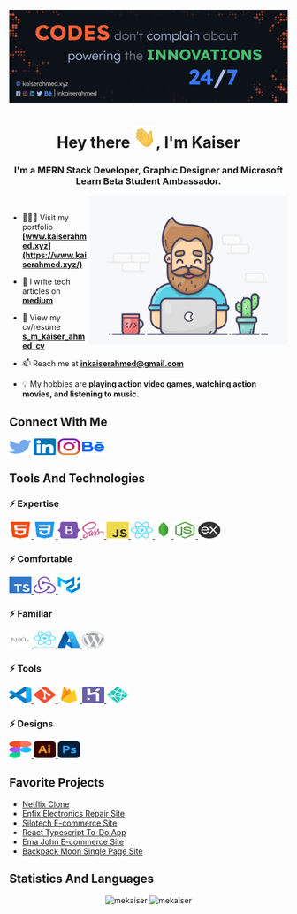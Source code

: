 ![S M Kaiser Ahmed](https://raw.githubusercontent.com/mekaiser/mekaiser/main/images/github-cover-2021-v2.jpg)

<h1 align="center">Hey there <img src="icons/wave.gif" height="40" width="40">, I'm Kaiser</h1>
<h3 align="center">I'm a MERN Stack Developer, Graphic Designer and Microsoft Learn Beta Student Ambassador.</h3>

<img align="right" src="images/developer.gif" width="360" height="270" alt="GIF"/>

<p>&nbsp;</p>

- 👨🏻‍💻 Visit my portfolio **[www.kaiserahmed.xyz](https://www.kaiserahmed.xyz/)**

- 📝 I write tech articles on **[medium](https://medium.com/@inkaiserahmed)**

- 🚀 View my cv/resume **[s_m_kaiser_ahmed_cv](https://drive.google.com/file/d/1uL1ggmB6BgkLnl3oVUCTxG4uNxIUyNjR/view)**

- 📫 Reach me at **inkaiserahmed@gmail.com**

- 💡 My hobbies are **playing action video games, watching action movies, and listening to music.**

## Connect With Me

<p align="left">
<a href="https://twitter.com/inkaiserahmed"><img align="center" src="icons/connections/twitter.svg" alt="inkaiserahmed" height="30" width="40" /></a>
<a href="https://linkedin.com/in/inkaiserahmed"><img align="center" src="icons/connections/linkedin.svg" alt="inkaiserahmed" height="30" width="40" /></a>
<a href="https://instagram.com/inkaiserahmed"><img align="center" src="icons/connections/instagram.svg" alt="inkaiserahmed" height="30" width="40" /></a>
<a href="https://www.behance.net/inkaiserahmed"><img align="center" src="icons/connections/behance.svg" alt="inkaiserahmed" height="30" width="40" /></a>
</p>

## Tools And Technologies

### ⚡ Expertise

<p align="left">

<a href="https://www.w3.org/html/"> <img src="icons/tools and technologies/html5.svg" alt="html5" height="30" width="40"/> </a>
<a href="https://www.w3schools.com/css/"> <img src="icons/tools and technologies/css3.svg" alt="css3" height="30" width="40"/> </a>
<a href="https://getbootstrap.com/"> <img src="icons/tools and technologies/bootstrap-5-1.svg" alt="bootstrap5" height="30" width="40"/> </a>
<a href="https://sass-lang.com/"> <img src="icons/tools and technologies/sass.svg" alt="sass" height="30" width="40"/> </a>
<a href="https://www.javascript.com/"> <img src="icons/tools and technologies/javascript.svg" alt="javascript" height="30" width="40"/> </a>
<a href="https://reactjs.org/"> <img src="icons/tools and technologies/react-icon.svg" alt="reactjs" height="30" width="40"/> </a>
<a href="https://www.mongodb.com/"> <img src="icons/tools and technologies/mongodb.svg" alt="mongodb" height="30" width="30"/> </a>
<a href="https://nodejs.org/en/"> <img src="icons/tools and technologies/nodejs.svg" alt="nodejs" height="30" width="40"/> </a>
<a href="https://expressjs.com/"> <img src="icons/tools and technologies/expressjs.svg" alt="nodejs" height="30" width="40"/> </a>

</p>

### ⚡ Comfortable

<p align="left">

<a href="https://www.typescriptlang.org/"> <img src="icons/tools and technologies/typescript.svg" alt="typescript" height="30" width="40"/> </a>
<a href="https://redux.js.org/"> <img src="icons/tools and technologies/redux.svg" alt="redux" height="30" width="40"/> </a>
<a href="https://material-ui.com/"> <img src="icons/tools and technologies/material-ui.svg" alt="materialui" height="30" width="40"/> </a>

</p>

### ⚡ Familiar

<p align="left">

<a href="https://nextjs.org/"> <img src="icons/tools and technologies/nextjs.svg" alt="nextjs" height="30" width="40"/> </a>
<a href="https://reactnative.dev/"> <img src="icons/tools and technologies/react-native.svg" alt="react-native" height="30" width="40"/> </a>
<a href="https://azure.microsoft.com/en-us/"> <img src="icons/tools and technologies/azure.svg" alt="azure" height="30" width="40"/> </a>
<a href="https://wordpress.org/download/"> <img src="icons/tools and technologies/wordpress.svg" alt="wordpress" height="30" width="40"/> </a>

</p>

### ⚡ Tools

<p align="left">

<a href="https://code.visualstudio.com/"> <img src="icons/tools and technologies/vscode.svg" alt="vscode" height="30" width="40"/> </a>
<a href="https://git-scm.com/"> <img src="icons/tools and technologies/git.svg" alt="git" height="30" width="40"/> </a>
<a href="https://firebase.google.com/"> <img src="icons/tools and technologies/firebase.svg" alt="firebase" height="30" width="40"/> </a>
<a href="https://heroku.com/"> <img src="icons/tools and technologies/heroku.svg" alt="heroku" height="30" width="40"/> </a>
<a href="https://www.netlify.com/"> <img src="icons/tools and technologies/netlify.svg" alt="netlify" height="30" width="40"/> </a>

</p>

### ⚡ Designs

<p align="left">

<a href="https://www.figma.com/"> <img src="icons/tools and technologies/figma.svg" alt="figma" height="30" width="40"/> </a>
<a href="https://www.adobe.com/in/products/illustrator.html"> <img src="icons/tools and technologies/illustrator.svg" alt="illustrator" height="30" width="40"/> </a>
<a href="https://www.photoshop.com/en"> <img src="icons/tools and technologies/photoshop.svg" alt="photoshop" height="30" width="40"/> </a>

</p>

## Favorite Projects

- [Netflix Clone](https://github.com/mekaiser/netflix-clone)
- [Enfix Electronics Repair Site](https://github.com/mekaiser/enfix-client)
- [Silotech E-commerce Site](https://github.com/mekaiser/silotech-client)
- [React Typescript To-Do App](https://github.com/mekaiser/to-do-app)
- [Ema John E-commerce Site](https://github.com/mekaiser/ema-john-react)
- [Backpack Moon Single Page Site](https://github.com/mekaiser/backpack-moon-website)

## Statistics And Languages

<p align="center"> 
    <img src="https://github-readme-stats-mekaiser.vercel.app/api?username=mekaiser&bg_color=00000000&include_all_commits=true&count_private=true&show_icons=true&hide_rank=false&icon_color=6381AF&text_color=f2f2f2&hide_title=true&disable_animations=true" alt="mekaiser" width="411"/> 
    <img src="https://github-readme-stats-mekaiser.vercel.app/api/top-langs?username=mekaiser&theme=dark&include_all_commits=true&count_private=true&layout=compact&bg_color=00000000" alt="mekaiser" height="136" />
</p>

